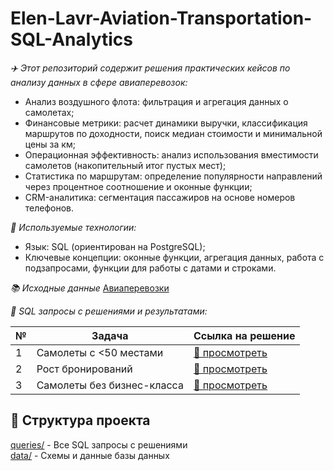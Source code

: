 # Elen-Lavr-Aviation-Transportation-SQL-Analytics

_:airplane:  Этот репозиторий содержит решения практических кейсов по анализу данных в сфере авиаперевозок:_
  * Анализ воздушного флота: фильтрация и агрегация данных о самолетах;
  * Финансовые метрики: расчет динамики выручки, классификация маршрутов по доходности, поиск медиан стоимости и минимальной цены за км;
  * Операционная эффективность: анализ использования вместимости самолетов (накопительный итог пустых мест);
  * Статистика по маршрутам: определение популярности направлений через процентное соотношение и оконные функции;
  * CRM-аналитика: сегментация пассажиров на основе номеров телефонов.

_:toolbox:  Используемые технологии:_
  * Язык: SQL (ориентирован на PostgreSQL);
  * Ключевые концепции: оконные функции, агрегация данных, работа с подзапросами, функции для работы с датами и строками.

_:books: Исходные данные_
[Авиаперевозки](https://github.com/Elen-Lavr/Elen-Lavr-Aviation-Transportation-SQL-Analytics/blob/main/avia.backup)

_:memo: SQL запросы с решениями и результатами:_

| № | Задача | Ссылка на решение |
|---|--------|------------------|
| 1 | Самолеты с <50 местами | [📁 просмотреть](./queries/01_aircrafts_less_50_seats.md) |
| 2 | Рост бронирований | [📁 просмотреть](./queries/02_monthly_booking_growth.md) |
| 3 | Самолеты без бизнес-класса | [📁 просмотреть](./queries/03_no_business_class.md) |

## 📁 Структура проекта

[queries/](./queries/) - Все SQL запросы с решениями  
[data/](./data/) - Схемы и данные базы данных
